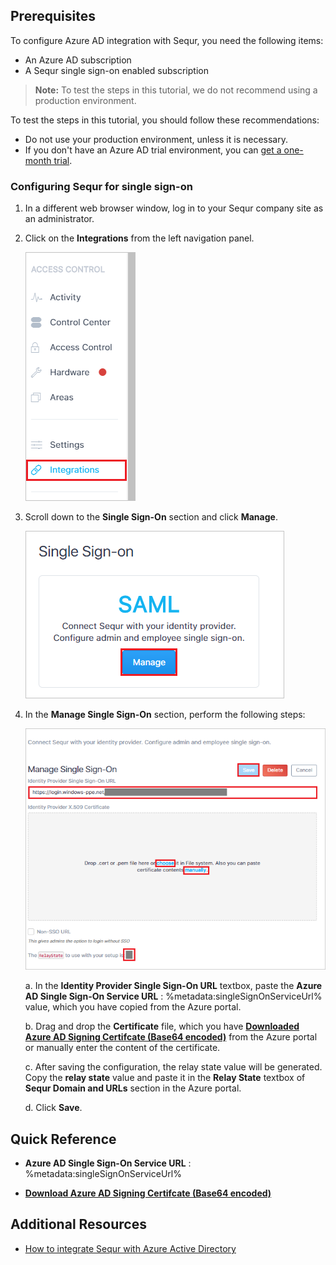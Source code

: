 ## Prerequisites

To configure Azure AD integration with Sequr, you need the following items:

- An Azure AD subscription
- A Sequr single sign-on enabled subscription

> **Note:**
> To test the steps in this tutorial, we do not recommend using a production environment.

To test the steps in this tutorial, you should follow these recommendations:

- Do not use your production environment, unless it is necessary.
- If you don't have an Azure AD trial environment, you can [get a one-month trial](https://azure.microsoft.com/pricing/free-trial/).

### Configuring Sequr for single sign-on

1. In a different web browser window, log in to your Sequr company site as an administrator.

2. Click on the **Integrations** from the left navigation panel.

	![Sequr Configuration](./media/configure1.png)

3. Scroll down to the **Single Sign-On** section and click **Manage**.

	![Sequr Configuration](./media/configure2.png)

4. In the **Manage Single Sign-On** section, perform the following steps:

	![Sequr Configuration](./media/configure3.png)

	a. In the **Identity Provider Single Sign-On URL** textbox, paste the **Azure AD Single Sign-On Service URL** : %metadata:singleSignOnServiceUrl% value, which you have copied from the Azure portal.

	b. Drag and drop the **Certificate** file, which you have **[Downloaded Azure AD Signing Certifcate (Base64 encoded)](%metadata:certificateDownloadBase64Url%)** from the Azure portal or manually enter the content of the certificate.

	c. After saving the configuration, the relay state value will be generated. Copy the **relay state** value and paste it in the **Relay State** textbox of **Sequr Domain and URLs** section in the Azure portal.

	d. Click **Save**.

## Quick Reference

* **Azure AD Single Sign-On Service URL** : %metadata:singleSignOnServiceUrl%

* **[Download Azure AD Signing Certifcate (Base64 encoded)](%metadata:certificateDownloadBase64Url%)**

## Additional Resources

* [How to integrate Sequr with Azure Active Directory](https://docs.microsoft.com/azure/active-directory/active-directory-saas-sequr-tutorial)
